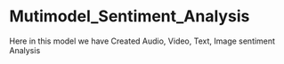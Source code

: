 # Mutimodel_Sentiment_Analysis
Here in this model we have Created Audio, Video, Text, Image sentiment Analysis
